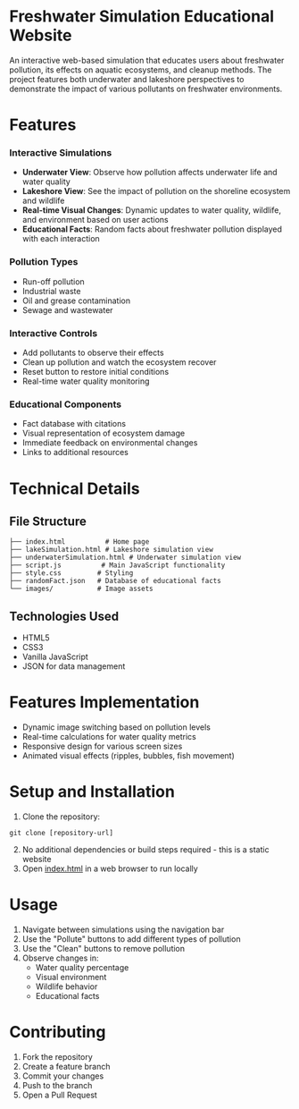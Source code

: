 # Freshwater Simulation Educational Website

An interactive web-based simulation that educates users about freshwater pollution, its effects on aquatic ecosystems, and cleanup methods. The project features both underwater and lakeshore perspectives to demonstrate the impact of various pollutants on freshwater environments.

# Features 
### Interactive Simulations
* **Underwater View**: Observe how pollution affects underwater life and water quality
* **Lakeshore View**: See the impact of pollution on the shoreline ecosystem and wildlife
* **Real-time Visual Changes**: Dynamic updates to water quality, wildlife, and environment based on user actions
* **Educational Facts**: Random facts about freshwater pollution displayed with each interaction

### Pollution Types
* Run-off pollution
* Industrial waste
* Oil and grease contamination
* Sewage and wastewater

### Interactive Controls 
* Add pollutants to observe their effects
* Clean up pollution and watch the ecosystem recover
* Reset button to restore initial conditions
* Real-time water quality monitoring

### Educational Components
* Fact database with citations
* Visual representation of ecosystem damage
* Immediate feedback on environmental changes
* Links to additional resources

# Technical Details
## File Structure
```
├── index.html          # Home page
├── lakeSimulation.html # Lakeshore simulation view
├── underwaterSimulation.html # Underwater simulation view
├── script.js          # Main JavaScript functionality
├── style.css         # Styling
├── randomFact.json   # Database of educational facts
└── images/           # Image assets
```

## Technologies Used
* HTML5
* CSS3
* Vanilla JavaScript
* JSON for data management

# Features Implementation 
* Dynamic image switching based on pollution levels
* Real-time calculations for water quality metrics
* Responsive design for various screen sizes
* Animated visual effects (ripples, bubbles, fish movement)

# Setup and Installation
1. Clone the repository:
```
git clone [repository-url]
```
2. No additional dependencies or build steps required - this is a static website
3. Open [index.html](index.html) in a web browser to run locally

# Usage
1. Navigate between simulations using the navigation bar
2. Use the "Pollute" buttons to add different types of pollution
3. Use the "Clean" buttons to remove pollution
4. Observe changes in:
   * Water quality percentage
   * Visual environment
   * Wildlife behavior
   * Educational facts

# Contributing 
1. Fork the repository
2. Create a feature branch
3. Commit your changes
4. Push to the branch
5. Open a Pull Request
